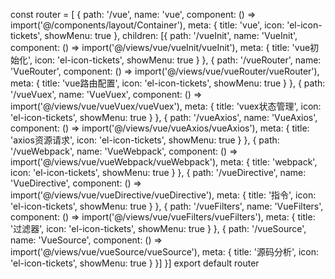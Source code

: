 

const router = [
  {
    path: '/vue',
    name: 'vue',
    component: () => import('@/components/layout/Container'),
    meta: {
      title: 'vue',
      icon: 'el-icon-tickets',
      showMenu: true
    },
    children: [{
      path: '/vueInit',
      name: 'VueInit',
      component: () => import('@/views/vue/vueInit/vueInit'),
      meta: {
        title: 'vue初始化',
        icon: 'el-icon-tickets',
        showMenu: true
      }
    }, {
      path: '/vueRouter',
      name: 'VueRouter',
      component: () => import('@/views/vue/vueRouter/vueRouter'),
      meta: {
        title: 'vue路由配置',
        icon: 'el-icon-tickets',
        showMenu: true
      }
    }, {
      path: '/vueVuex',
      name: 'VueVuex',
      component: () => import('@/views/vue/vueVuex/vueVuex'),
      meta: {
        title: 'vuex状态管理',
        icon: 'el-icon-tickets',
        showMenu: true
      }
    }, {
      path: '/vueAxios',
      name: 'VueAxios',
      component: () => import('@/views/vue/vueAxios/vueAxios'),
      meta: {
        title: 'axios资源请求',
        icon: 'el-icon-tickets',
        showMenu: true
      }
    }, {
      path: '/vueWebpack',
      name: 'VueWebpack',
      component: () => import('@/views/vue/vueWebpack/vueWebpack'),
      meta: {
        title: 'webpack',
        icon: 'el-icon-tickets',
        showMenu: true
      }
    }, {
      path: '/vueDirective',
      name: 'VueDirective',
      component: () => import('@/views/vue/vueDirective/vueDirective'),
      meta: {
        title: '指令',
        icon: 'el-icon-tickets',
        showMenu: true
      }
    }, {
      path: '/vueFilters',
      name: 'VueFilters',
      component: () => import('@/views/vue/vueFilters/vueFilters'),
      meta: {
        title: '过滤器',
        icon: 'el-icon-tickets',
        showMenu: true
      }
    }, {
      path: '/vueSource',
      name: 'VueSource',
      component: () => import('@/views/vue/vueSource/vueSource'),
      meta: {
        title: '源码分析',
        icon: 'el-icon-tickets',
        showMenu: true
      }
    }]
  }]
export default router